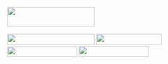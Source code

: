 <img src="https://media0.giphy.com/media/v1.Y2lkPTc5MGI3NjExY3BqcTNpNzZleHF2MmY5dzB0aGxwdWdld2ZndjNmdWtqdDNxNDRhOSZlcD12MV9pbnRlcm5hbF9naWZfYnlfaWQmY3Q9Zw/5pfVNkaLHKMiYjU5fj/200.gif" width="200" height="45" /> <br> <br> <img src="https://i.imgur.com/pSdZxOc.gif" width="200" height="25" /> <img src="https://media3.giphy.com/media/v1.Y2lkPTc5MGI3NjExd2pwdHBkaGNvbjJ0OGp6NzgwZDYyZ3pzc3QzdmVhMGloY29iaGV6ZSZlcD12MV9pbnRlcm5hbF9naWZfYnlfaWQmY3Q9Zw/PoQpzbPWFRT3oWhhKn/200.gif" width="150" height="25" /> <img src="https://media0.giphy.com/media/v1.Y2lkPTc5MGI3NjExa2doY2lvMG5yNHE5ZGhjcjdlMTQ0Z3Vvd3diYTFsYTVyOHJhcnVicCZlcD12MV9pbnRlcm5hbF9naWZfYnlfaWQmY3Q9Zw/Ojq5bfyokvpGLfki5L/200.gif" width="160" height="24" /> <img src="https://media1.giphy.com/media/v1.Y2lkPTc5MGI3NjExMG02cWV1M2Rzbm9qeGJxZjN0MjAzNXoyM2o5NngzMHZoMGt1b3JtbSZlcD12MV9pbnRlcm5hbF9naWZfYnlfaWQmY3Q9Zw/NpwviFHuE20yYKE1r9/200.gif" width="160" height="25" /> <br> <br> <a href="https://spacehey.com/hogwild"><img src="https://github.com/PRAISETHELARD/PRAISETHELARD/blob/main/tumblr_0f785f46d131f71ecb5f38465ccdc408_428ce4a7_100.jpg" alt=""/></a>
